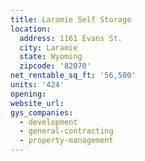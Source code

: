 ```yaml
---
title: Laramie Self Storage
location:
  address: 1161 Evans St.
  city: Laramie
  state: Wyoming
  zipcode: '82070'
net_rentable_sq_ft: '56,500'
units: '424'
opening:
website_url:
gys_companies:
  - development
  - general-contracting
  - property-management
---
```



